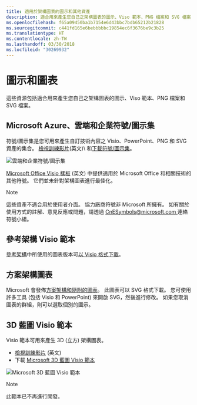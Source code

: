 ```yaml
---
title: 適用於架構圖表的圖示和其他資產
description: 適合用來產生您自己之架構圖表的圖示、Viso 範本、PNG 檔案和 SVG 檔案
ms.openlocfilehash: f65a09450ba1b7154e6d43bbc7bdb65212b21828
ms.sourcegitcommit: c441fd165e6bebbbbbc19854ec6f3676be9c3b25
ms.translationtype: HT
ms.contentlocale: zh-TW
ms.lasthandoff: 03/30/2018
ms.locfileid: "30269932"
---
```

# <a name="icons-and-diagrams"></a>圖示和圖表

這些資源包括適合用來產生您自己之架構圖表的圖示、Viso 範本、PNG 檔案和 SVG 檔案。

## <a name="microsoft-azure-cloud-and-enterprise-symbolicon-set"></a>Microsoft Azure、雲端和企業符號/圖示集

符號/圖示集是您可用來產生自訂技術內容之 Visio、PowerPoint、PNG 和 SVG 資產的集合。
[檢視訓練影片](http://aka.ms/CnESymbolsVideo)\(英文)\ 和[下載符號/圖示集](http://aka.ms/CnESymbols)。 

![雲端和企業符號/圖示集](./_images/CnESymbols.png)

[Microsoft Office Visio 樣板](http://www.microsoft.com/download/details.aspx?id=35772) \(英文\) 中提供適用於 Microsoft Office 和相關技術的其他符號。 它們並未針對架構圖表進行最佳化。   

> [!NOTE]
> 這些資產不適合用於使用者介面。 協力廠商符號非 Microsoft 所擁有。
> 如有關於使用方式的註解、意見反應或問題，請透過 [CnESymbols@microsoft.com ](mailto:CnESymbols@microsoft.com) 連絡符號小組。

## <a name="reference-architectures-visio-template"></a>參考架構 Visio 範本 

[參考架構](../reference-architectures/index.md)中所使用的圖表版本可[以 Visio 格式下載](https://aka.ms/arch-diagrams)。

## <a name="solution-architecture-diagrams"></a>方案架構圖表

Microsoft 會發佈[方案架構和隨附的圖表](https://azure.microsoft.com/solutions/architecture/)。 此圖表可以 SVG 格式下載。 您可使用許多工具 (包括 Visio 和 PowerPoint) 來開啟 SVG，然後進行修改。 如果您取消圖表的群組，則可以選取個別的圖示。   

## <a name="3d-blueprint-visio-template"></a>3D 藍圖 Visio 範本

Visio 範本可用來產生 3D (立方) 架構圖表。

- [檢視訓練影片](http://aka.ms/3dBlueprintTemplateVideo) \(英文\) 
- 下載 [Microsoft 3D 藍圖 Visio 範本](http://aka.ms/3DBlueprintTemplate)

![Microsoft 3D 藍圖 Visio 範本](./_images/3DBlueprintVisioTemplate.png)

> [!NOTE]
> 此範本已不再進行開發。
